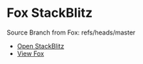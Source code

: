 # Fox StackBlitz

Source Branch from Fox: refs/heads/master

- [Open StackBlitz](https://stackblitz.com/github/assecosolutions/fox-stackblitz/tree/f527dc2a6ae09b7c3de6c368ecaef981649e6637?terminal=start)
- [View Fox](https://github.com/assecosolutions/fox/tree/e16944b29eeca5b1373f3e34155d603a943cbed4)
